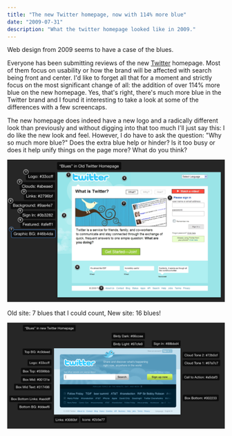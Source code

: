 ```yaml
---
title: "The new Twitter homepage, now with 114% more blue"
date: "2009-07-31"
description: "What the twitter homepage looked like in 2009."
---
```


<aside class="tldr">
Web design from 2009 seems to have a case of the blues.
</aside>

Everyone has been submitting reviews of the new [Twitter](https://www.twitter.com) homepage. Most of them focus on usability or how the brand will be affected with search being front and center. I'd like to forget all that for a moment and strictly focus on the most significant change of all: the addition of over 114% more blue on the new homepage. Yes, that's right, there's much more blue in the Twitter brand and I found it interesting to take a look at some of the differences with a few screencaps.

The new homepage does indeed have a new logo and a radically different look than previously and without digging into that too much I'll just say this: I do like the new look and feel. However, I do have to ask the question: "Why so much more blue?" Does the extra blue help or hinder? Is it too busy or does it help unify things on the page more? What do you think?

![](/img/twitter-homepage/blues-in-old-twitter-homepage.png)

<aside>Old site: 7 blues that I could count, New site: 16 blues!</aside>

![](/img/twitter-homepage/blues-in-new-twitter-homepage.png)
